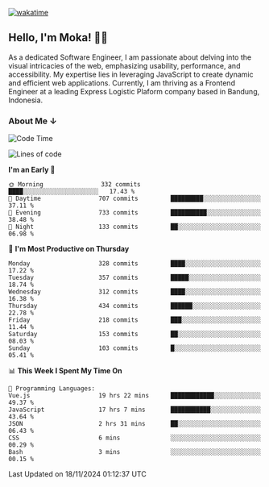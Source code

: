 [![wakatime](https://wakatime.com/badge/user/af9abd23-dba3-4dbe-973c-b045a9417a55.svg?style=social)](https://wakatime.com/@af9abd23-dba3-4dbe-973c-b045a9417a55)
## Hello, I'm Moka! 👋🏼


As a dedicated Software Engineer, I am passionate about delving into the visual intricacies of the web, emphasizing usability, performance, and accessibility. My expertise lies in leveraging JavaScript to create dynamic and efficient web applications. Currently, I am thriving as a Frontend Engineer at a leading Express Logistic Plaform company based in Bandung, Indonesia.

### About Me ↓

<!--START_SECTION:waka-->
![Code Time](http://img.shields.io/badge/Code%20Time-11%2C274%20hrs%202%20mins-blue)

![Lines of code](https://img.shields.io/badge/From%20Hello%20World%20I%27ve%20Written-4.0%20million%20lines%20of%20code-blue)

**I'm an Early 🐤** 

```text
🌞 Morning                332 commits         ████░░░░░░░░░░░░░░░░░░░░░   17.43 % 
🌆 Daytime                707 commits         █████████░░░░░░░░░░░░░░░░   37.11 % 
🌃 Evening                733 commits         ██████████░░░░░░░░░░░░░░░   38.48 % 
🌙 Night                  133 commits         ██░░░░░░░░░░░░░░░░░░░░░░░   06.98 % 
```
📅 **I'm Most Productive on Thursday** 

```text
Monday                   328 commits         ████░░░░░░░░░░░░░░░░░░░░░   17.22 % 
Tuesday                  357 commits         █████░░░░░░░░░░░░░░░░░░░░   18.74 % 
Wednesday                312 commits         ████░░░░░░░░░░░░░░░░░░░░░   16.38 % 
Thursday                 434 commits         ██████░░░░░░░░░░░░░░░░░░░   22.78 % 
Friday                   218 commits         ███░░░░░░░░░░░░░░░░░░░░░░   11.44 % 
Saturday                 153 commits         ██░░░░░░░░░░░░░░░░░░░░░░░   08.03 % 
Sunday                   103 commits         █░░░░░░░░░░░░░░░░░░░░░░░░   05.41 % 
```


📊 **This Week I Spent My Time On** 

```text
💬 Programming Languages: 
Vue.js                   19 hrs 22 mins      ████████████░░░░░░░░░░░░░   49.37 % 
JavaScript               17 hrs 7 mins       ███████████░░░░░░░░░░░░░░   43.64 % 
JSON                     2 hrs 31 mins       ██░░░░░░░░░░░░░░░░░░░░░░░   06.43 % 
CSS                      6 mins              ░░░░░░░░░░░░░░░░░░░░░░░░░   00.29 % 
Bash                     3 mins              ░░░░░░░░░░░░░░░░░░░░░░░░░   00.15 % 
```


 Last Updated on 18/11/2024 01:12:37 UTC
<!--END_SECTION:waka-->
